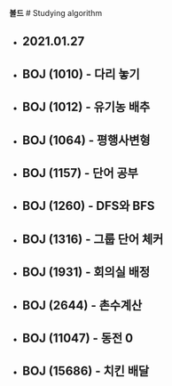 **볼드** # Studying algorithm

+ ## 2021.01.27
+ ## BOJ (1010) - 다리 놓기
+ ## BOJ (1012) - 유기농 배추
+ ## BOJ (1064) - 평행사변형
+ ## BOJ (1157) - 단어 공부
+ ## BOJ (1260) - DFS와 BFS
+ ## BOJ (1316) - 그룹 단어 체커
+ ## BOJ (1931) - 회의실 배정
+ ## BOJ (2644) - 촌수계산
+ ## BOJ (11047) - 동전 0
+ ## BOJ (15686) - 치킨 배달
